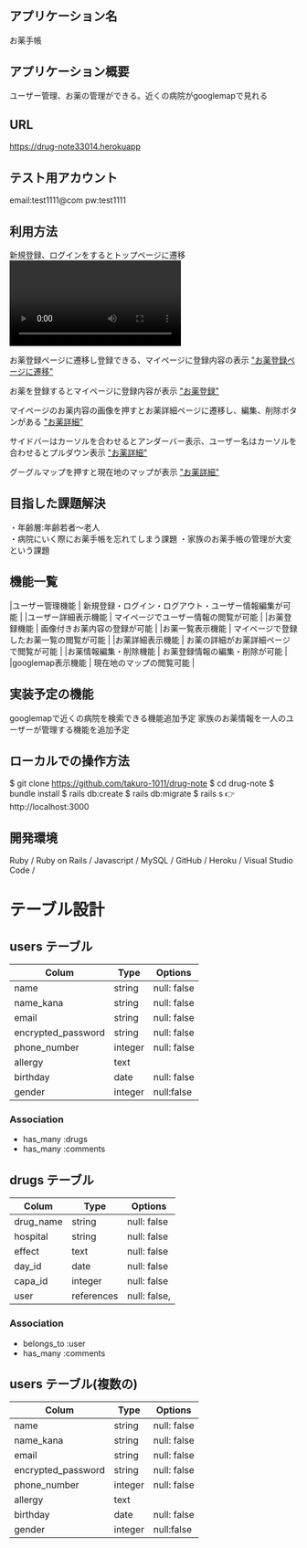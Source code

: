 ## アプリケーション名     
お薬手帳                                                                        
## アプリケーション概要  
ユーザー管理、お薬の管理ができる。近くの病院がgooglemapで見れる                         
## URL                
https://drug-note33014.herokuapp

## テスト用アカウント    
email:test1111@com   pw:test1111                                                      

## 利用方法            

新規登録、ログインをするとトップページに遷移
!["ログイン"](https://user-images.githubusercontent.com/75613132/106836534-b0cd1280-66dc-11eb-891f-3f6f8517ab9c.mp4)

お薬登録ページに遷移し登録できる、マイページに登録内容の表示
["お薬登録ページに遷移"](https://gyazo.com/c90e1f226ca1d5e8dc8c0c4fe8636d86 )

お薬を登録するとマイページに登録内容が表示
["お薬登録"](https://gyazo.com/4a76c253e80eb6c83f3a8cde47b8eee3 )

マイページのお薬内容の画像を押すとお薬詳細ページに遷移し、編集、削除ボタンがある
["お薬詳細"](https://gyazo.com/aa5842c67d7ea0035cb8ca15eab688db )

サイドバーはカーソルを合わせるとアンダーバー表示、ユーザー名はカーソルを合わせるとプルダウン表示
["お薬詳細"](https://gyazo.com/542c0b2d72f23c8d4cbb3a163432daea )

グーグルマップを押すと現在地のマップが表示
["お薬詳細"](https://gyazo.com/6c0f1d321c513742c49b92b8bd9ca32a )

## 目指した課題解決     
・年齢層:年齢若者〜老人  
・病院にいく際にお薬手帳を忘れてしまう課題
・家族のお薬手帳の管理が大変という課題

## 機能一覧

|ユーザー管理機能       | 新規登録・ログイン・ログアウト・ユーザー情報編集が可能  |
|ユーザー詳細表示機能    | マイページでユーザー情報の閲覧が可能                 |
|お薬登録機能          | 画像付きお薬内容の登録が可能                        |
|お薬一覧表示機能       | マイページで登録したお薬一覧の閲覧が可能              |
|お薬詳細表示機能       | お薬の詳細がお薬詳細ページで閲覧が可能                |
|お薬情報編集・削除機能  | お薬登録情報の編集・削除が可能                      |
|googlemap表示機能     | 現在地のマップの閲覧可能                           |


## 実装予定の機能       
googlemapで近くの病院を検索できる機能追加予定
家族のお薬情報を一人のユーザーが管理する機能を追加予定

## ローカルでの操作方法
$ git clone https://github.com/takuro-1011/drug-note
$ cd drug-note
$ bundle install
$ rails db:create
$ rails db:migrate
$ rails s
👉 http://localhost:3000

## 開発環境
Ruby / Ruby on Rails / Javascript / MySQL / GitHub / Heroku / Visual Studio Code /

# テーブル設計

## users テーブル

| Colum              | Type    | Options      |
| ----------------   | ------  | -----------  |
| name               | string  | null: false  |
| name_kana          | string  | null: false  |
| email              | string  | null: false  |
| encrypted_password | string  | null: false  |
| phone_number       | integer | null: false  |
| allergy            | text    |
| birthday           |  date   | null: false|
| gender             | integer | null:false |
### Association

- has_many :drugs
- has_many :comments

## drugs テーブル

| Colum            | Type       | Options      |
| ---------------- | ---------- | -----------  |
| drug_name        | string     | null: false  |
| hospital         | string     | null: false  |
| effect           | text       | null: false  |
| day_id           | date       | null: false  |
| capa_id          | integer    | null: false  |
| user             | references | null: false, |foreign_key: true |

### Association

- belongs_to :user
- has_many :comments

## users テーブル(複数の)

| Colum              | Type    | Options      |
| ----------------   | ------  | -----------  |
| name               | string  | null: false  |
| name_kana          | string  | null: false  |
| email              | string  | null: false  |
| encrypted_password | string  | null: false  |
| phone_number       | integer | null: false  |
| allergy            | text    |
| birthday           |  date   | null: false|
| gender             | integer | null:false |

